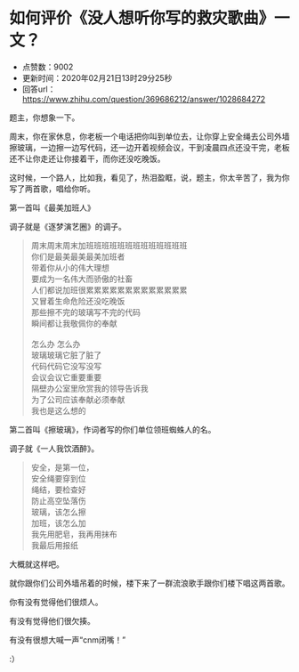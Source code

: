 # 如何评价《没人想听你写的救灾歌曲》一文？
- 点赞数：9002
- 更新时间：2020年02月21日13时29分25秒
- 回答url：https://www.zhihu.com/question/369686212/answer/1028684272
<body>
 <p data-pid="P_bNQZEI">题主，你想象一下。</p>
 <p data-pid="_axBax-1">周末，你在家休息，你老板一个电话把你叫到单位去，让你穿上安全绳去公司外墙擦玻璃，一边擦一边写代码，还一边开着视频会议，干到凌晨四点还没干完，老板还不让你走还让你接着干，而你还没吃晚饭。</p>
 <p data-pid="a6psBJ6E">这时候，一个路人，比如我，看见了，热泪盈眶，说，题主，你太辛苦了，我为你写了两首歌，唱给你听。</p>
 <p data-pid="8eHbPk_A">第一首叫《最美加班人》</p>
 <p data-pid="BzQ7Wy27">调子就是《逐梦演艺圈》的调子。</p>
 <blockquote data-pid="QGai9vVq">
  周末周末周末加班班班班班班班班班班班班班
  <br>
  你们是最美最美最美加班者
  <br>
  带着你从小的伟大理想
  <br>
  要成为一名伟大而骄傲的社畜
  <br>
  人们都说加班很累累累累累累累累累累累累累
  <br>
  又冒着生命危险还没吃晚饭
  <br>
  那些擦不完的玻璃写不完的代码
  <br>
  瞬间都让我敬佩你的奉献
  <br>
  <br>
  怎么办 怎么办
  <br>
  玻璃玻璃它脏了脏了
  <br>
  代码代码它没写没写
  <br>
  会议会议它重要重要
  <br>
  隔壁办公室里欣赏我的领导告诉我
  <br>
  为了公司应该奉献必须奉献
  <br>
  我也是这么想的
 </blockquote>
 <p data-pid="gFBDViN3">第二首叫《擦玻璃》，作词者写的你们单位领班蜘蛛人的名。</p>
 <p data-pid="_ZsCD5Nl">调子就《一人我饮酒醉》。</p>
 <blockquote data-pid="2MqEl3VB">
  安全，是第一位，
  <br>
  安全绳要穿到位
  <br>
  绳结，要检查好
  <br>
  防止高空坠落伤
  <br>
  玻璃，该怎么擦
  <br>
  加班，该怎么加
  <br>
  我先用肥皂，我再用抹布
  <br>
  我最后用报纸
 </blockquote>
 <p data-pid="hJUtkmOT">大概就这样吧。</p>
 <p data-pid="iYy71fE4">就你跟你们公司外墙吊着的时候，楼下来了一群流浪歌手跟你们楼下唱这两首歌。</p>
 <p data-pid="ZC1qTc7l">你有没有觉得他们很烦人。</p>
 <p data-pid="d-XjXRV-">有没有觉得他们很欠揍。</p>
 <p data-pid="Qt59WO-n">有没有很想大喊一声“cnm闭嘴！”</p>
 <p data-pid="Tl0U2usf">:）</p>
</body>